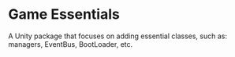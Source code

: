 # Game Essentials
A Unity package that focuses on adding essential classes, such as: managers, EventBus, BootLoader, etc.
